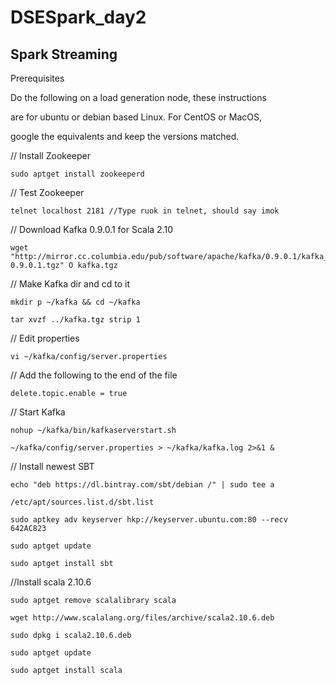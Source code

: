 # DSESpark_day2




## Spark Streaming

Prerequisites

Do the following on a load generation node, these instructions

are for ubuntu or debian based Linux. For CentOS or MacOS,

google the equivalents and keep the versions matched.

// Install Zookeeper

```
sudo apt­get install zookeeperd
```

// Test Zookeeper

```
telnet localhost 2181 //Type ruok in telnet, should say imok
```

// Download Kafka 0.9.0.1 for Scala 2.10

```
wget "http://mirror.cc.columbia.edu/pub/software/apache/kafka/0.9.0.1/kafka_2.10­0.9.0.1.tgz" ­O kafka.tgz
```


// Make Kafka dir and cd to it
```
mkdir ­p ~/kafka && cd ~/kafka
```

```
tar ­xvzf ../kafka.tgz ­­strip 1
```

// Edit properties

```
vi ~/kafka/config/server.properties
```

// Add the following to the end of the file
```
delete.topic.enable = true
```
// Start Kafka
```
nohup ~/kafka/bin/kafka­server­start.sh
```

```
~/kafka/config/server.properties > ~/kafka/kafka.log 2>&1 &
```

// Install newest SBT
```
echo "deb https://dl.bintray.com/sbt/debian /" | sudo tee ­a
```
```
/etc/apt/sources.list.d/sbt.list
```
```
sudo apt­key adv ­­keyserver hkp://keyserver.ubuntu.com:80 --recv 642AC823
```

```
sudo apt­get update
```
```
sudo apt­get install sbt
```
//Install scala 2.10.6
```
sudo apt­get remove scala­library scala
```

```
wget http://www.scala­lang.org/files/archive/scala­2.10.6.deb

sudo dpkg ­i scala­2.10.6.deb

sudo apt­get update

sudo apt­get install scala
```
